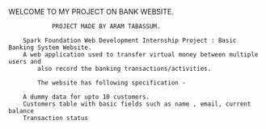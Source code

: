 WELCOME TO MY PROJECT ON BANK WEBSITE.

				PROJECT MADE BY ARAM TABASSUM.

		Spark Foundation Web Development Internship Project : Basic Banking System Website.
		A web application used to transfer virtual money between multiple users and 
			also record the banking transactions/activities.

	        The website has following specification -

		A dummy data for upto 10 customers.
		Customers table with basic fields such as name , email, current balance
		Transaction status



		
		

		
